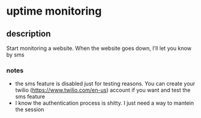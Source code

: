 # uptime monitoring

## description
Start monitoring a website.
When the website goes down, I'll let you know by sms

### notes
* the sms feature is disabled just for testing reasons.
You can create your twilio (https://www.twilio.com/en-us) account if you want
and test the sms feature
* I know the authentication process is shitty. I just need a way to mantein the session